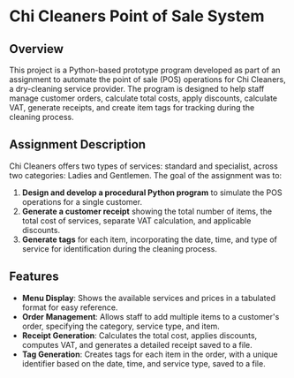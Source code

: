 # Chi Cleaners Point of Sale System

## Overview

This project is a Python-based prototype program developed as part of an assignment to automate the point of sale (POS) operations for Chi Cleaners, a dry-cleaning service provider. The program is designed to help staff manage customer orders, calculate total costs, apply discounts, calculate VAT, generate receipts, and create item tags for tracking during the cleaning process.

## Assignment Description

Chi Cleaners offers two types of services: standard and specialist, across two categories: Ladies and Gentlemen. The goal of the assignment was to:

1. **Design and develop a procedural Python program** to simulate the POS operations for a single customer.
2. **Generate a customer receipt** showing the total number of items, the total cost of services, separate VAT calculation, and applicable discounts.
3. **Generate tags** for each item, incorporating the date, time, and type of service for identification during the cleaning process.

## Features

- **Menu Display**: Shows the available services and prices in a tabulated format for easy reference.
- **Order Management**: Allows staff to add multiple items to a customer's order, specifying the category, service type, and item.
- **Receipt Generation**: Calculates the total cost, applies discounts, computes VAT, and generates a detailed receipt saved to a file.
- **Tag Generation**: Creates tags for each item in the order, with a unique identifier based on the date, time, and service type, saved to a file.
